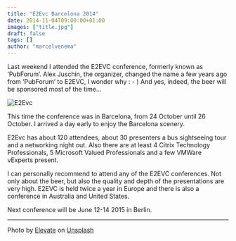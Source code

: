 ```yaml
---
title: "E2Evc Barcelona 2014"
date: 2014-11-04T09:00:00+01:00
images: ["title.jpg"]
draft: false
tags: []
author: "marcelvenema"
---
```


Last weekend I attended the E2EVC conference, formerly known as ‘PubForum’. Alex Juschin, the organizer, changed the name a few years ago from ‘PubForum’ to E2EVC, I wonder why : - ) And yes, indeed, the beer will be sponsored most of the time…

![E2Evc](title.jpg)

This time the conference was in Barcelona, from 24 October until 26 October. I arrived a day early to enjoy the Barcelona scenery.

E2Evc has about 120 attendees, about 30 presenters a bus sightseeing tour and a networking night out. Also there are at least 4 Citrix Technology Professionals, 5 Microsoft Valued Professionals and a few VMWare vExperts present. 

I can personally recommend to attend any of the E2EVC conferences. Not only about the beer, but also the quality and depth of the presentations are very high. E2EVC is held twice a year in Europe and there is also a conference in Australia and United States. 


Next conference will be June 12-14 2015 in Berlin.

---
Photo by <a href="https://unsplash.com/@elevatebeer?utm_content=creditCopyText&utm_medium=referral&utm_source=unsplash">Elevate</a> on <a href="https://unsplash.com/photos/people-having-a-toast-snnhGYNqm44?utm_content=creditCopyText&utm_medium=referral&utm_source=unsplash">Unsplash</a>
